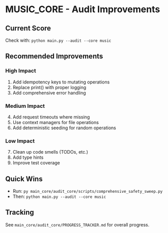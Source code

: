 # MUSIC_CORE - Audit Improvements

## Current Score
Check with: `python main.py --audit --core music`

## Recommended Improvements

### High Impact
1. Add idempotency keys to mutating operations
2. Replace print() with proper logging
3. Add comprehensive error handling

### Medium Impact  
4. Add request timeouts where missing
5. Use context managers for file operations
6. Add deterministic seeding for random operations

### Low Impact
7. Clean up code smells (TODOs, etc.)
8. Add type hints
9. Improve test coverage

## Quick Wins
- Run: `py main_core/audit_core/scripts/comprehensive_safety_sweep.py`
- Then: `python main.py --audit --core music`

## Tracking
See `main_core/audit_core/PROGRESS_TRACKER.md` for overall progress.
